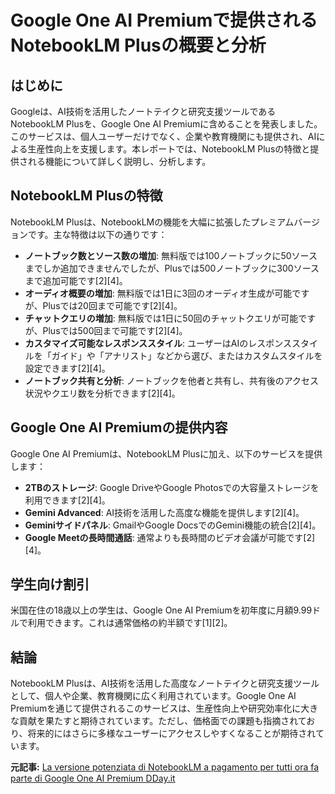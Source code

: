 # Google One AI Premiumで提供されるNotebookLM Plusの概要と分析

## はじめに

Googleは、AI技術を活用したノートテイクと研究支援ツールであるNotebookLM Plusを、Google One AI Premiumに含めることを発表しました。このサービスは、個人ユーザーだけでなく、企業や教育機関にも提供され、AIによる生産性向上を支援します。本レポートでは、NotebookLM Plusの特徴と提供される機能について詳しく説明し、分析します。

## NotebookLM Plusの特徴

NotebookLM Plusは、NotebookLMの機能を大幅に拡張したプレミアムバージョンです。主な特徴は以下の通りです：

- **ノートブック数とソース数の増加**: 無料版では100ノートブックに50ソースまでしか追加できませんでしたが、Plusでは500ノートブックに300ソースまで追加可能です[2][4]。
- **オーディオ概要の増加**: 無料版では1日に3回のオーディオ生成が可能ですが、Plusでは20回まで可能です[2][4]。
- **チャットクエリの増加**: 無料版では1日に50回のチャットクエリが可能ですが、Plusでは500回まで可能です[2][4]。
- **カスタマイズ可能なレスポンススタイル**: ユーザーはAIのレスポンススタイルを「ガイド」や「アナリスト」などから選び、またはカスタムスタイルを設定できます[2][4]。
- **ノートブック共有と分析**: ノートブックを他者と共有し、共有後のアクセス状況やクエリ数を分析できます[2][4]。

## Google One AI Premiumの提供内容

Google One AI Premiumは、NotebookLM Plusに加え、以下のサービスを提供します：

- **2TBのストレージ**: Google DriveやGoogle Photosでの大容量ストレージを利用できます[2][4]。
- **Gemini Advanced**: AI技術を活用した高度な機能を提供します[2][4]。
- **Geminiサイドパネル**: GmailやGoogle DocsでのGemini機能の統合[2][4]。
- **Google Meetの長時間通話**: 通常よりも長時間のビデオ会議が可能です[2][4]。

## 学生向け割引

米国在住の18歳以上の学生は、Google One AI Premiumを初年度に月額9.99ドルで利用できます。これは通常価格の約半額です[1][2]。

## 結論

NotebookLM Plusは、AI技術を活用した高度なノートテイクと研究支援ツールとして、個人や企業、教育機関に広く利用されています。Google One AI Premiumを通じて提供されるこのサービスは、生産性向上や研究効率化に大きな貢献を果たすと期待されています。ただし、価格面での課題も指摘されており、将来的にはさらに多様なユーザーにアクセスしやすくなることが期待されています。

**元記事:** [La versione potenziata di NotebookLM a pagamento per tutti ora fa parte di Google One AI Premium DDay.it](https://www.dday.it/redazione/51983/la-versione-potenziata-di-notebooklm-a-pagamento-per-tutti-ora-fa-parte-di-google-one-ai-premium)